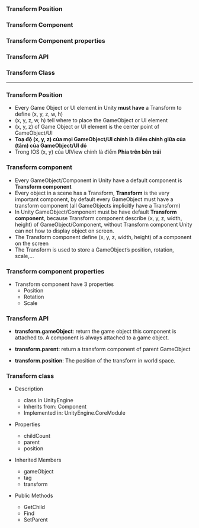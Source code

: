 ### Transform Position
### Transform Component
### Transform Component properties
### Transform API
### Transform Class

-------------------------------------------------

### Transform Position

* Every Game Object or UI element in Unity **must have** a Transform to define (x, y, z, w, h)
* (x, y, z, w, h) tell where to place the GameObject or UI element
* (x, y, z) of Game Object or UI element is the center point of GameObject/UI
* **Toạ độ (x, y, z) của mọi GameObject/UI chính là điểm chính giữa của (tâm) của GameObject/UI đó**
* Trong IOS (x, y) của UIView chính là điểm **Phía trên bên trái**

### Transform component
  * Every GameObject/Component in Unity have a default component is **Transform component**
  * Every object in a scene has a Transform, **Transform** is the very important component, by default every GameObject must have a transform component (all GameObjects implicitly have a Transform)
  * In Unity GameObject/Component must be have default **Transform component**, because Transform component describe (x, y, z, width, height) of GameObject/Component, without Transform component Unity can not how to display object on screen.
  * The Transform component define (x, y, z, width, height) of a component on the screen
  * The Transform is used to store a GameObject’s position, rotation, scale,...
  
### Transform component properties
  * Transform component have 3 properties
    * Position
    * Rotation
    * Scale

### Transform API

  * **transform.gameObject**: return the game object this component is attached to. A component is always attached to a game object.
  * **transform.parent**: return a transform component of parent GameObject
  
  * **transform.position**:	The position of the transform in world space.
  
### Transform class

* Description
  * class in UnityEngine
  * Inherits from: Component
  * Implemented in: UnityEngine.CoreModule
  
* Properties
  * childCount	
  * parent
  * position
  
* Inherited Members
  * gameObject
  * tag
  * transform
  
* Public Methods
  * GetChild
  * Find
  * SetParent
  
  
  
